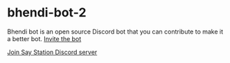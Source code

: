 # bhendi-bot-2

Bhendi bot is an open source Discord bot that you can contribute to make it a better bot.
[Invite the bot](https://discord.com/api/oauth2/authorize?client_id=722805208454922260&permissions=8&scope=bot)

[Join Say Station Discord server](https://discord.gg/cX9hR7f)
